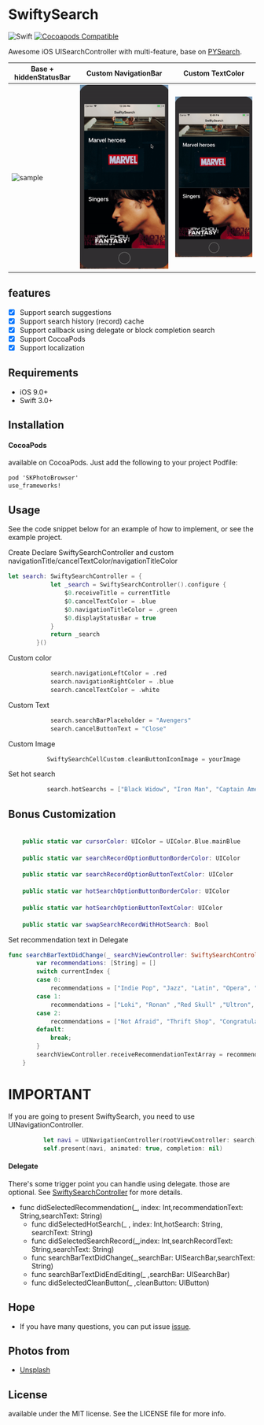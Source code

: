 # SwiftySearch
![Swift](http://img.shields.io/badge/swift-3.0-brightgreen.svg)
[![Cocoapods Compatible](https://img.shields.io/cocoapods/v/SwiftySearch.svg?style=flat)](http://cocoadocs.org/docsets/SwiftySearch)

Awesome iOS UISearchController with multi-feature, base on [PYSearch](https://github.com/ko1o/PYSearch).

| Base + hiddenStatusBar | Custom NavigationBar | Custom TextColor |
| ------------- | --------------- | --------------- |
| ![sample](Screenshots/example1.gif) | ![sample](Screenshots/example2.gif) | ![sample](Screenshots/example3.gif) |


## features
- [x] Support search suggestions
- [x] Support search history (record) cache
- [x] Support callback using delegate or block completion search
- [x] Support CocoaPods
- [x] Support localization

## Requirements
- iOS 9.0+
- Swift 3.0+


## Installation

#### CocoaPods
available on CocoaPods. Just add the following to your project Podfile:
```
pod 'SKPhotoBrowser'
use_frameworks!
```


## Usage
See the code snippet below for an example of how to implement, or see the example project.

Create
Declare SwiftySearchController and custom navigationTitle/cancelTextColor/navigationTitleColor
```swift
let search: SwiftySearchController = {
            let _search = SwiftySearchController().configure {
                $0.receiveTitle = currentTitle
                $0.cancelTextColor = .blue
                $0.navigationTitleColor = .green
                $0.displayStatusBar = true
            }
            return _search
        }()
```

Custom color
```swift
            search.navigationLeftColor = .red
            search.navigationRightColor = .blue
            search.cancelTextColor = .white
```

Custom Text
```swift
            search.searchBarPlaceholder = "Avengers"
            search.cancelButtonText = "Close"
```

Custom Image
```swift
           SwiftySearchCellCustom.cleanButtonIconImage = yourImage
```

Set hot search
```swift
           search.hotSearchs = ["Black Widow", "Iron Man", "Captain America", "Thor", "Hulk", "Black Panther", "Hawkeye"]
```

## Bonus Customization 
```swift

    public static var cursorColor: UIColor = UIColor.Blue.mainBlue

    public static var searchRecordOptionButtonBorderColor: UIColor
 
    public static var searchRecordOptionButtonTextColor: UIColor

    public static var hotSearchOptionButtonBorderColor: UIColor

    public static var hotSearchOptionButtonTextColor: UIColor

    public static var swapSearchRecordWithHotSearch: Bool

```

Set recommendation text in Delegate
```swift
func searchBarTextDidChange(_ searchViewController: SwiftySearchController, searchBar: UISearchBar, searchText: String) {
        var recommendations: [String] = []
        switch currentIndex {
        case 0:
            recommendations = ["Indie Pop", "Jazz", "Latin", "Opera", "Vocal", "Rap"]
        case 1:
            recommendations = ["Loki", "Ronan" ,"Red Skull" ,"Ultron", "Dr.Doom", "Mystique", "Black Cat"]
        case 2:
            recommendations = ["Not Afraid", "Thrift Shop", "Congratulations", "不愛就拉倒", "Genius", "Look What You Made Me Do", "HUMBLE."]
        default:
            break;
        }
        searchViewController.receiveRecommendationTextArray = recommendations
    }

```

# IMPORTANT 
If you are going to present SwiftySearch, you need to use UINavigationController.
```swift
          let navi = UINavigationController(rootViewController: search)
          self.present(navi, animated: true, completion: nil)
```



#### Delegate
There's some trigger point you can handle using delegate. those are optional.
See [SwiftySearchController](https://github.com/vincentLin113/SwiftySearch/blob/master/SwiftySearch/Source/SwiftySearchController.swift) for more details.
  - func didSelectedRecommendation(_, index: Int,recommendationText: String,searchText: String)
    - func didSelectedHotSearch(_ , index: Int,hotSearch: String, searchText: String)
    - func didSelectedSearchRecord(_,index: Int,searchRecordText: String,searchText: String)
    - func searchBarTextDidChange(_,searchBar: UISearchBar,searchText: String)
    - func searchBarTextDidEndEditing(_ ,searchBar: UISearchBar)
    - func didSelectedCleanButton(_ ,cleanButton: UIButton)
    
## <a id="Hope"></a>Hope
- If you have many questions, you can put issue [issue](https://github.com/vincentLin113/SwiftySearch/issues/new).
    
## Photos from
- [Unsplash](https://unsplash.com)

## License
available under the MIT license. See the LICENSE file for more info.

